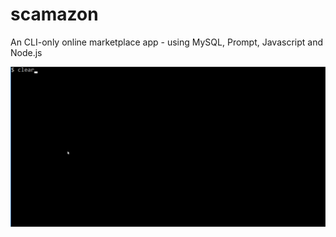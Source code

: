 # scamazon
An CLI-only online marketplace app - using MySQL, Prompt, Javascript and Node.js

![Demo](images/demo.gif)
